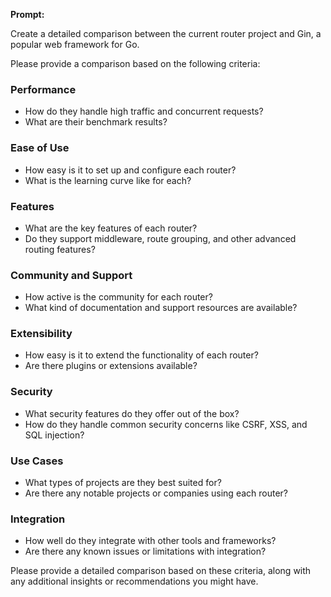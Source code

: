 **Prompt:**

Create a detailed comparison between the current router project and Gin, a popular web framework for Go.

Please provide a comparison based on the following criteria:

### Performance
- How do they handle high traffic and concurrent requests?
- What are their benchmark results?

### Ease of Use
- How easy is it to set up and configure each router?
- What is the learning curve like for each?

### Features
- What are the key features of each router?
- Do they support middleware, route grouping, and other advanced routing features?

### Community and Support
- How active is the community for each router?
- What kind of documentation and support resources are available?

### Extensibility
- How easy is it to extend the functionality of each router?
- Are there plugins or extensions available?

### Security
- What security features do they offer out of the box?
- How do they handle common security concerns like CSRF, XSS, and SQL injection?

### Use Cases
- What types of projects are they best suited for?
- Are there any notable projects or companies using each router?

### Integration
- How well do they integrate with other tools and frameworks?
- Are there any known issues or limitations with integration?

Please provide a detailed comparison based on these criteria, along with any additional insights or recommendations you might have.